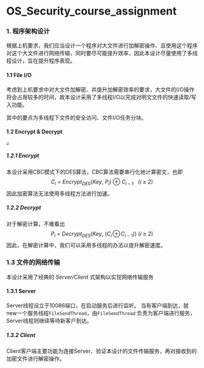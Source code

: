 # OS_Security_course_assignment
### 1. 程序架构设计

根据上机要求，我们应当设计一个程序对大文件进行加解密操作、且使用这个程序对这个大文件进行网络传输，同时要尽可能提升效率，因此本设计尽量使用了多线程设计，旨在提升程序表现。



#### 1.1 File I/O

考虑到上机要求中对大文件加解密、并提升加解密效率的要求，大文件的I/O操作将会占用较多的时间，故本设计采用了多线程I/O以完成对明文文件的快速读取/写入功能。

其中的要点为多线程下文件的安全访问、文件I/O任务分块。



#### 1.2 Encrypt & Decrypt

<img src="http://image.lvesu.com/uploads/ueditor/image/202005/11/1589164730850977.png" style="zoom:50%;" />

##### 1.2.1 Encrypt

本设计采用CBC模式下的DES算法，CBC算法需要串行化地计算密文，也即
$$
C_i\ =\ Encrypt_{DES}(Key,\ P_i)\ \oplus\ C_{i-1} \ \ \  (i\ \geqslant \ 2)
$$
因此加密算法无法使用多线程方法进行加速。



##### 1.2.2 Decrypt

对于解密计算，不难看出
$$
P_i\ =\ Decrypt_{DES}(Key,\ (C_i\, \oplus\, C_{i-1}) ) \ (i\ \geqslant \ 2)
$$
因此，在解密计算中，我们可以采用多线程的办法以提升解密速度。



### 1.3 文件的网络传输

本设计采用了经典的 *Server/Client* 式架构以实现网络传输服务

#### 1.3.1 Server

Server线程设立于10086端口，在启动服务后进行监听。
当有客户端到达，就new一个服务线程`FileSendThread`，由`FileSendThread` 负责为客户端进行服务，Server线程则继续等待新客户到达。



##### 1.3.2 Client

Client客户端主要功能为连接Server、验证本设计的文件传输服务，再对接收到的加密文件进行解密操作。

